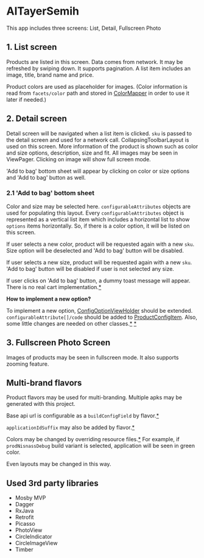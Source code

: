 # AlTayerSemih

This app includes three screens: List, Detail, Fullscreen Photo

## 1. List screen
Products are listed in this screen. Data comes from network. It may be refreshed 
by swiping down. It supports pagination. A list item includes an image, title, brand name and price. 

Product colors are used as placeholder for images. 
(Color information is read from `facets/color` path and stored in [ColorMapper](https://github.com/sembozdemir/AlTayerSemih/blob/master/app/src/main/java/com/sembozdemir/altayersemih/util/ColorMapperImpl.kt)
in order to use it later if needed.)

## 2. Detail screen
Detail screen will be navigated when a list item is clicked. `sku` is passed to the detail screen and used for a network call. 
CollapsingToolbarLayout is used on this screen. More information of the product is shown such as
color and size options, description, size and fit. All images may be seen in ViewPager. 
Clicking on image will show full screen mode.

'Add to bag' bottom sheet will appear by clicking on color or size options and 'Add to bag' button as well. 

### 2.1 'Add to bag' bottom sheet
Color and size may be selected here. `configurableAttributes` objects are used for populating this layout. 
Every `configurableAttributes` object is represented as a vertical list item which includes a horizontal list 
to show `options` items horizontally. So, if there is a color option, it will be listed on this screen. 

If user selects a new color, product will be requested again with a new `sku`. Size option will be deselected 
and 'Add to bag' button will be disabled.

If user selects a new size, product will be requested again with a new `sku`. 'Add to bag' button will be disabled if user is not selected any size.

If user clicks on 'Add to bag' button, a dummy toast message will appear. There is no real cart implementation.[*](https://github.com/sembozdemir/AlTayerSemih/blob/master/app/src/main/java/com/sembozdemir/altayersemih/ui/detail/addtobag/AddToBagDialogFragment.kt#L68)

**How to implement a new option?**

To implement a new option, [ConfigOptionViewHolder](https://github.com/sembozdemir/AlTayerSemih/blob/master/app/src/main/java/com/sembozdemir/altayersemih/ui/detail/addtobag/ConfigOptionViewHolder.kt)
should be extended. `configurableAttribute[]/code` should be added to [ProductConfigItem](https://github.com/sembozdemir/AlTayerSemih/blob/master/app/src/main/java/com/sembozdemir/altayersemih/ui/detail/addtobag/ProductConfigItem.kt#L17).
Also, some little changes are needed on other classes.[*](https://github.com/sembozdemir/AlTayerSemih/blob/master/app/src/main/java/com/sembozdemir/altayersemih/ui/detail/addtobag/ProductConfigItemViewHolder.kt#L29)
[*](https://github.com/sembozdemir/AlTayerSemih/blob/master/app/src/main/java/com/sembozdemir/altayersemih/ui/detail/addtobag/ConfigOptionsRecyclerAdapter.kt#L27)

## 3. Fullscreen Photo Screen
Images of products may be seen in fullscreen mode. It also supports
zooming feature.

## Multi-brand flavors
Product flavors may be used for multi-branding. Multiple apks may be generated with this project.

Base api url is configurable as a `buildConfigField` by flavor.[*](https://github.com/sembozdemir/AlTayerSemih/blob/master/app/build.gradle#L45)

`applicationIdSuffix` may also be added by flavor.[*](https://github.com/sembozdemir/AlTayerSemih/blob/master/app/build.gradle#L44)

Colors may be changed by overriding resource files.[*](https://github.com/sembozdemir/AlTayerSemih/blob/master/app/src/prodNisnass/res/values/colors.xml#L3)
For example, if `prodNisnassDebug` build variant is selected, application will be seen in green color.

Even layouts may be changed in this way.

## Used 3rd party libraries
- Mosby MVP
- Dagger
- RxJava
- Retrofit
- Picasso
- PhotoView
- CircleIndicator
- CircleImageView
- Timber

